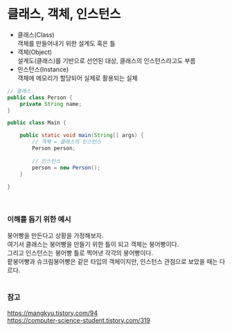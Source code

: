# 클래스, 객체, 인스턴스
- 클래스(Class)  
  객체를 만들어내기 위한 설계도 혹은 틀
- 객체(Object)  
  설계도(클래스)를 기반으로 선언된 대상, 클래스의 인스턴스라고도 부름
- 인스턴스(Instance)  
  객체에 메모리가 할당되어 실제로 활용되는 실체

```java
// 클래스
public class Person {
    private String name;
}

public class Main {

    public static void main(String[] args) {
        // 객체 = 클래스의 인스턴스
        Person person;
        
        // 인스턴스
        person = new Person();
    }
    
}
```
<br>

### 이해를 돕기 위한 예시
붕어빵을 만든다고 상황을 가정해보자.  
여기서 클래스는 붕어빵을 만들기 위한 틀이 되고 객체는 붕어빵이다.  
그리고 인스턴스는 붕어빵 틀로 찍어낸 각각의 붕어빵이다.  
팥붕어빵과 슈크림붕어빵은 같은 타입의 객체이지만, 인스턴스 관점으로 보았을 때는 다르다.  
<br>

### 참고
https://mangkyu.tistory.com/94  
https://computer-science-student.tistory.com/319
